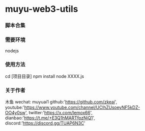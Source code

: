 # muyu-web3-utils

### 脚本合集

### 需要环境

nodejs

### 使用方法

cd [项目目录]
npm install
node XXXX.js

### 关于作者

木鱼
wechat: muyuai1
github:'https://github.com/zkeai',
youtube:'https://www.youtube.com/channel/UClhZUsoeyNF5kDZ-OO4y0sw',
twitter:'https://x.com/lemox66',
dianbao:'https://t.me/+E3Q1hMARTfozNjQ1',
discord:'https://discord.gg/TUAP6N3C'
